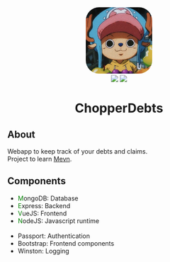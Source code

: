 <center>
<img style="border-radius:30px; width:150px;" src="./client/src/assets/img/chopper.jpeg"><br>
<img src="https://img.shields.io/badge/Client_Version-1.0.1-darkgreen">
<img src="https://img.shields.io/badge/Server_Version-1.0.0-darkgreen">

# ChopperDebts
</center>

## About
Webapp to keep track of your debts and claims.<br>
Project to learn [Mevn](https://www.educative.io/answers/what-is-mevn-stack).

## Components
- <span style="color: green">M</span>ongoDB: Database
- <span style="color: green">E</span>xpress: Backend
- <span style="color: green">V</span>ueJS: Frontend
- <span style="color: green">N</span>odeJS: Javascript runtime
<br><br>
- Passport: Authentication
- Bootstrap: Frontend components
- Winston: Logging